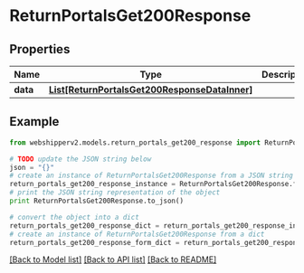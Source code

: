 # ReturnPortalsGet200Response


## Properties
Name | Type | Description | Notes
------------ | ------------- | ------------- | -------------
**data** | [**List[ReturnPortalsGet200ResponseDataInner]**](ReturnPortalsGet200ResponseDataInner.md) |  | [optional] 

## Example

```python
from webshipperv2.models.return_portals_get200_response import ReturnPortalsGet200Response

# TODO update the JSON string below
json = "{}"
# create an instance of ReturnPortalsGet200Response from a JSON string
return_portals_get200_response_instance = ReturnPortalsGet200Response.from_json(json)
# print the JSON string representation of the object
print ReturnPortalsGet200Response.to_json()

# convert the object into a dict
return_portals_get200_response_dict = return_portals_get200_response_instance.to_dict()
# create an instance of ReturnPortalsGet200Response from a dict
return_portals_get200_response_form_dict = return_portals_get200_response.from_dict(return_portals_get200_response_dict)
```
[[Back to Model list]](../README.md#documentation-for-models) [[Back to API list]](../README.md#documentation-for-api-endpoints) [[Back to README]](../README.md)


